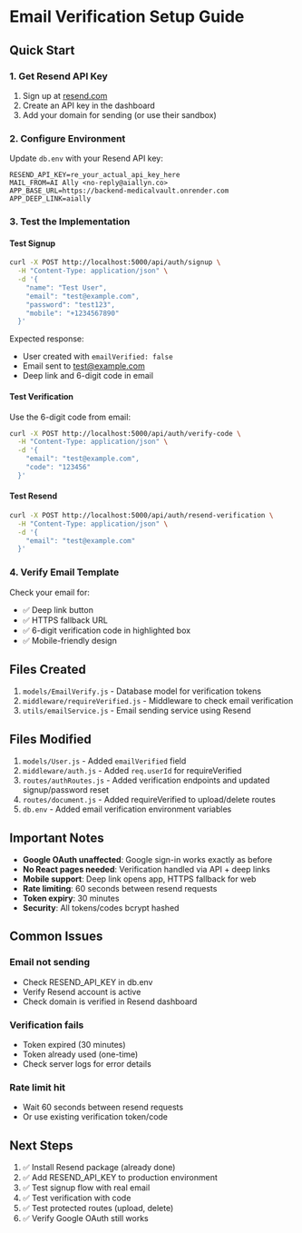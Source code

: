 # Email Verification Setup Guide

## Quick Start

### 1. Get Resend API Key

1. Sign up at [resend.com](https://resend.com)
2. Create an API key in the dashboard
3. Add your domain for sending (or use their sandbox)

### 2. Configure Environment

Update `db.env` with your Resend API key:

```env
RESEND_API_KEY=re_your_actual_api_key_here
MAIL_FROM=AI Ally <no-reply@aiallyn.co>
APP_BASE_URL=https://backend-medicalvault.onrender.com
APP_DEEP_LINK=aially
```

### 3. Test the Implementation

#### Test Signup
```bash
curl -X POST http://localhost:5000/api/auth/signup \
  -H "Content-Type: application/json" \
  -d '{
    "name": "Test User",
    "email": "test@example.com",
    "password": "test123",
    "mobile": "+1234567890"
  }'
```

Expected response:
- User created with `emailVerified: false`
- Email sent to test@example.com
- Deep link and 6-digit code in email

#### Test Verification
Use the 6-digit code from email:
```bash
curl -X POST http://localhost:5000/api/auth/verify-code \
  -H "Content-Type: application/json" \
  -d '{
    "email": "test@example.com",
    "code": "123456"
  }'
```

#### Test Resend
```bash
curl -X POST http://localhost:5000/api/auth/resend-verification \
  -H "Content-Type: application/json" \
  -d '{
    "email": "test@example.com"
  }'
```

### 4. Verify Email Template

Check your email for:
- ✅ Deep link button
- ✅ HTTPS fallback URL
- ✅ 6-digit verification code in highlighted box
- ✅ Mobile-friendly design

## Files Created

1. `models/EmailVerify.js` - Database model for verification tokens
2. `middleware/requireVerified.js` - Middleware to check email verification
3. `utils/emailService.js` - Email sending service using Resend

## Files Modified

1. `models/User.js` - Added `emailVerified` field
2. `middleware/auth.js` - Added `req.userId` for requireVerified
3. `routes/authRoutes.js` - Added verification endpoints and updated signup/password reset
4. `routes/document.js` - Added requireVerified to upload/delete routes
5. `db.env` - Added email verification environment variables

## Important Notes

- **Google OAuth unaffected**: Google sign-in works exactly as before
- **No React pages needed**: Verification handled via API + deep links
- **Mobile support**: Deep link opens app, HTTPS fallback for web
- **Rate limiting**: 60 seconds between resend requests
- **Token expiry**: 30 minutes
- **Security**: All tokens/codes bcrypt hashed

## Common Issues

### Email not sending
- Check RESEND_API_KEY in db.env
- Verify Resend account is active
- Check domain is verified in Resend dashboard

### Verification fails
- Token expired (30 minutes)
- Token already used (one-time)
- Check server logs for error details

### Rate limit hit
- Wait 60 seconds between resend requests
- Or use existing verification token/code

## Next Steps

1. ✅ Install Resend package (already done)
2. ✅ Add RESEND_API_KEY to production environment
3. ✅ Test signup flow with real email
4. ✅ Test verification with code
5. ✅ Test protected routes (upload, delete)
6. ✅ Verify Google OAuth still works


